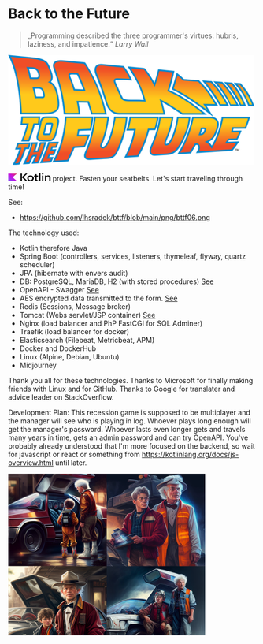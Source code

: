 # Back to the Future

> „Programming described the three programmer's virtues: hubris, laziness, and impatience.“ *Larry Wall*

<p>
<img src="https://github.com/lhsradek/bttf/blob/main/bttf-app/src/main/webapp/res/Back-to-the-future-logo.svg" width="500px" th:height="222px" />
</p>

<p>
<img src="https://github.com/lhsradek/bttf/blob/main/bttf-app/src/main/webapp/res/Kotlin Full Color Logo on White RGB.svg" width="86px" height="16px"/> project. Fasten your seatbelts. Let's start traveling through time!
</p>

See:
* https://github.com/lhsradek/bttf/blob/main/png/bttf06.png

The technology used:

* Kotlin therefore Java
* Spring Boot (controllers, services, listeners, thymeleaf, flyway, quartz scheduler)
* JPA (hibernate with envers audit)
* DB: PostgreSQL, MariaDB, H2 (with stored procedures) [See](https://github.com/lhsradek/bttf/tree/main/bttf-impl/src/main/resources/db/specific)
* OpenAPI - Swagger [See](https://github.com/lhsradek/bttf/blob/main/png/bttf03.png)
* AES encrypted data transmitted to the form. [See](https://github.com/lhsradek/bttf/blob/main/png/bttf07.png)
* Redis (Sessions, Message broker)
* Tomcat (Webs servlet/JSP container) [See](https://github.com/lhsradek/bttf/blob/main/png/bttf05.png)
* Nginx (load balancer and PhP FastCGI for SQL Adminer)
* Traefik (load balancer for docker)
* Elasticsearch (Filebeat, Metricbeat, APM)
* Docker and DockerHub
* Linux (Alpine, Debian, Ubuntu)
* Midjourney

Thank you all for these technologies. Thanks to Microsoft for finally making friends with Linux and for GitHub. Thanks to Google for translater and advice leader on StackOverflow.

Development Plan: This recession game is supposed to be multiplayer and the manager will see who is playing in log. Whoever plays long enough will get the manager's password. Whoever lasts even longer gets and travels many years in time, gets an admin password and can try OpenAPI. You've probably already understood that I'm more focused on the backend, so wait for javascript or react or something from https://kotlinlang.org/docs/js-overview.html until later.

<p>
<img src="https://github.com/lhsradek/bttf/blob/main/bttf-app/src/main/webapp/res/bttf.png" width="400px" height="328px"/>
</p>
